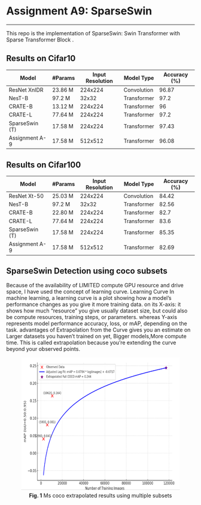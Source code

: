 # Assignment A9: SparseSwin

---

This repo is the implementation of SparseSwin: Swin Transformer with Sparse Transformer Block </a>. <br>

## Results on Cifar10

| Model          | #Params  | Input Resolution | Model Type   | Accuracy (%) |
|----------------|----------|------------------|--------------|--------------|
| ResNet XnIDR   | 23.86 M  | 224x224          | Convolution  | 96.87        |
| NesT-B         | 97.2 M   | 32x32            | Transformer  | 97.2         |
| CRATE-B        | 13.12 M  | 224x224          | Transformer  | 96           |
| CRATE-L        | 77.64 M  | 224x224          | Transformer  | 97.2         |
| SparseSwin (T) | 17.58 M  | 224x224          | Transformer  | 97.43        |
| Assignment A-9 | 17.58 M  | 512x512          | Transformer  | 96.08        |




## Results on Cifar100

| Model          | #Params  | Input Resolution | Model Type   | Accuracy (%) |
|----------------|----------|------------------|--------------|--------------|
| ResNet Xt-50   | 25.03 M  | 224x224          | Convolution  | 84.42        |
| NesT-B         | 97.2 M   | 32x32            | Transformer  | 82.56        |
| CRATE-B        | 22.80 M  | 224x224          | Transformer  | 82.7         |
| CRATE-L        | 77.64 M  | 224x224          | Transformer  | 83.6         |
| SparseSwin (T) | 17.58 M  | 224x224          | Transformer  | 85.35        |
| Assignment A-9 | 17.58 M  | 512x512          | Transformer  | 82.69        |
## SparseSwin Detection using coco subsets

Because of the availability of LIMITED compute GPU resource and drive space, I have used the concept of learning curve. Learning Curve
In machine learning, a learning curve is a plot showing how a model’s performance changes as you give it more training data.
on its X-axis: it shows how much “resource” you give usually dataset size, but could also be compute resources, training steps, or parameters.
whereas Y-axis represents model performance accuracy, loss, or mAP, depending on the task.
advantages of Extrapolation from the Curve gives you an estimate on Larger datasets you haven’t trained on yet, Bigger models,More compute time.
This is called extrapolation because you’re extending the curve beyond your observed points.



<figure>
    <center>
        <img src="./sources/extrapolated.PNG">
        <figcaption><b>Fig. 1</b> Ms coco extrapolated results using multiple subsets</figcaption>
    </center>
</figure>
